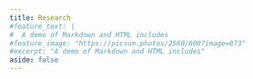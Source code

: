 ```yaml
---
title: Research
#feature_text: |
#  A demo of Markdown and HTML includes
#feature_image: "https://picsum.photos/2560/600?image=873"
#excerpt: "A demo of Markdown and HTML includes"
aside: false
---
```

